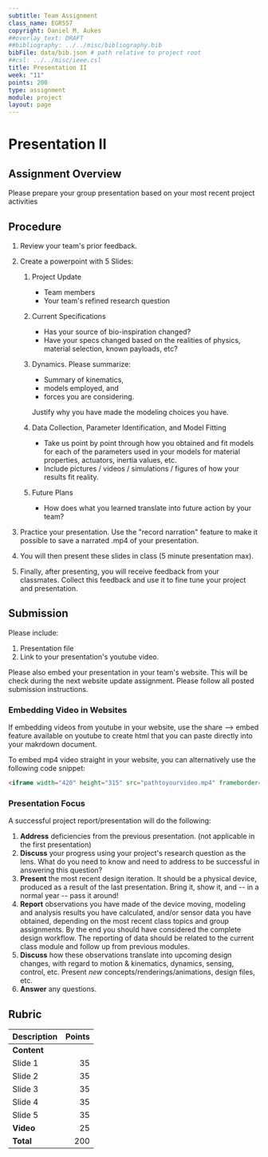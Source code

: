 ```yaml
---
subtitle: Team Assignment
class_name: EGR557
copyright: Daniel M. Aukes
##overlay_text: DRAFT
##bibliography: ../../misc/bibliography.bib
bibFile: data/bib.json # path relative to project root
##csl: ../../misc/ieee.csl
title: Presentation II
week: "11"
points: 200
type: assignment
module: project
layout: page
---
```


#  Presentation II

## Assignment Overview

Please prepare your group presentation based on your most recent project activities

## Procedure

<!--hide-->

1. Review your team's prior feedback.
1. Create a powerpoint with 5 Slides:
    1. Project Update
        * Team members
        * Your team's refined research question
    1. Current Specifications
        * Has your source of bio-inspiration changed?
        * Have your specs changed based on the realities of physics, material selection, known payloads, etc?
    1. Dynamics. Please summarize:
        * Summary of kinematics, 
        * models employed, and 
        * forces you are considering.
        
        Justify why you have made the modeling choices you have.
        
    1. Data Collection, Parameter Identification, and Model Fitting
        * Take us point by point through how you obtained and fit models for each of the parameters used in your models for material properties, actuators, inertia values, etc.
        * Include pictures / videos / simulations / figures of how your results fit reality.
    1. Future Plans
        * How does what you learned translate into future action by your team?

1. Practice your presentation.  Use the "record narration" feature to make it possible to save a narrated .mp4 of your presentation.
1. You will then present these slides in class (5 minute presentation max).
1. Finally, after presenting, you will receive feedback from your classmates.  Collect this feedback and use it to fine tune your project and presentation.
  

## Submission

Please include:

1. Presentation file
1. Link to your presentation's youtube video.

Please also embed your presentation in your team's website.  This will be check during the next website update assignment.  Please follow all posted submission instructions.

### Embedding Video in Websites

If embedding videos from youtube in your website, use the share --> embed feature available on youtube to create html that you can paste directly into your makrdown document.

To embed mp4 video straight in your website, you can alternatively use the following code snippet:

```html
<iframe width="420" height="315" src="pathtoyourvideo.mp4" frameborder="0" allowfullscreen></iframe>
```

### Presentation Focus

A successful project report/presentation will do the following:

1. **Address** deficiencies from the previous presentation. (not applicable in the first presentation)
1. **Discuss** your progress using your project's research question as the lens.  What do you need to know and need to address to be successful in answering this question?
1. **Present** the most recent design iteration.  It should be a physical device, produced as a result of the last presentation.  Bring it, show it, and -- in a normal year -- pass it around!
1. **Report** observations you have made of the device moving, modeling and analysis results you have calculated, and/or sensor data you have obtained, depending on the most recent class topics and group assignments.  By the end you should have considered the complete design workflow.  The reporting of data should be related to the current class module and follow up from previous modules.
1. **Discuss** how these observations translate into upcoming design changes, with regard to motion & kinematics, dynamics, sensing, control, etc.  Present *new* concepts/renderings/animations, design files, etc.
1. **Answer** any questions.

## Rubric

| Description | Points |
|:------------|-------:|
| **Content** |        |
| Slide 1     |     35 |
| Slide 2     |     35 |
| Slide 3     |     35 |
| Slide 4     |     35 |
| Slide 5     |     35 |
| **Video**   |     25 |
| **Total**   |    200 |
